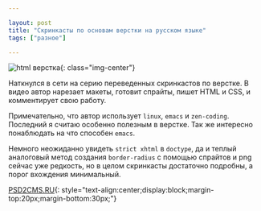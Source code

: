 ```yaml
---

layout: post
title: "Скринкасты по основам верстки на русском языке"
tags: ["разное"]

---
```



![html верстка](http://31808.selcdn.ru/it-prm/pics/html-markup.png){: class="img-center"}


Наткнулся в сети на серию переведенных скринкастов по верстке. В видео автор 
нарезает макеты, готовит спрайты, пишет HTML и CSS, и комментирует свою работу. 


Примечательно, что автор использует `linux`, `emacs` и `zen-coding`. Последний 
я считаю особенно полезным в верстке. Так же интересно понаблюдать на что 
способен `emacs`.


Немного неожиданно увидеть `strict xhtml` в `doctype`, да и теплый аналоговый
метод создания `border-radius` с помощью спрайтов и png сейчас уже редкость,
но в целом скринкасты достаточно подробны, а порог вхождения минимальный.
 
[PSD2CMS.RU](http://psd2cms.ru/){: style="text-align:center;display:block;margin-top:20px;margin-bottom:30px;"}